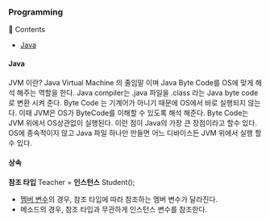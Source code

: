 ### Programming

📖 Contents

- [Java](#Java)




#### Java

JVM 이란?
Java Virtual Machine 의 줄임말 이며 Java Byte Code를 OS에 맞게 해석 해주는 역할을 한다. Java compiler는 .java 파일을 .class 라는 Java byte code로 변환 시켜 준다. Byte Code 는 기계어가 아니기 때문에 OS에서 바로 실행되지 않는다. 이때 JVM은 OS가 ByteCode를 이해할 수 있도록 해석 해준다. Byte Code는 JVM 위에서 OS상관없이 실행된다. 이런 점이 Java의 가장 큰 장점이라고 할수 있다. OS에 종속적이지 않고 Java 파일 하나만 만들면 어느 디바이스든 JVM 위에서 실행 할 수 있다.


#### 상속

**참조 타입** Teacher = **인스턴스** Student();
- <U>멤버 변수</U>의 경우, 참조 타입에 따라 참조하는 멤버 변수가 달라진다.
- 메소드의 경우, 참조 타입과 무관하게 인스턴스 변수를 참조한다.
